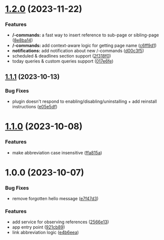 # [1.2.0](https://github.com/stdword/logseq13-shorten-my-links/compare/v1.1.1...v1.2.0) (2023-11-22)


### Features

* **/-commands:** a fast way to insert reference to sub-page or sibling-page ([8e8ba14](https://github.com/stdword/logseq13-shorten-my-links/commit/8e8ba143a78d51b0134f21a0026e9725a16a9629))
* **/-commands:** add context-aware logic for getting page name ([c6ff9d1](https://github.com/stdword/logseq13-shorten-my-links/commit/c6ff9d12f1c2b52137fc14477ec8380b84d0c035))
* **notifications:** add notification about new /-commands ([d00c3f5](https://github.com/stdword/logseq13-shorten-my-links/commit/d00c3f52a4ab872890f108f086669a3df407c74e))
* scheduled & deadlines section support ([2f318f0](https://github.com/stdword/logseq13-shorten-my-links/commit/2f318f085d0367b25e48626a6747ce3b2ccf3c79))
* today queries & custom queries support ([017e6fe](https://github.com/stdword/logseq13-shorten-my-links/commit/017e6fe9d7e2891ce49476373078973c584a59af))

## [1.1.1](https://github.com/stdword/logseq13-shorten-my-links/compare/v1.1.0...v1.1.1) (2023-10-13)


### Bug Fixes

* plugin doesn't respond to enabling/disabling/uninstalling + add reinstall instructions ([e05e5df](https://github.com/stdword/logseq13-shorten-my-links/commit/e05e5df3ab076db35826837251a726d370ebc350))

# [1.1.0](https://github.com/stdword/logseq13-shorten-my-links/compare/v1.0.0...v1.1.0) (2023-10-08)


### Features

* make abbreviation case insensitive ([ffa815a](https://github.com/stdword/logseq13-shorten-my-links/commit/ffa815aa4f8a2bb5a809f0f9d388cbae98af4360))

# 1.0.0 (2023-10-07)


### Bug Fixes

* remove forgotten hello message ([e7f47d3](https://github.com/stdword/logseq13-shorten-my-links/commit/e7f47d32cc10ac153c3b73a04796e471358caf85))


### Features

* add service for observing references ([2566e13](https://github.com/stdword/logseq13-shorten-my-links/commit/2566e13d75a908d2bc92b479d02c37a273e3ba3e))
* app entry point ([921cb89](https://github.com/stdword/logseq13-shorten-my-links/commit/921cb8921105ebbf9a2f9a693160f8422a9b96d6))
* link abbreviation logic ([e4b6eea](https://github.com/stdword/logseq13-shorten-my-links/commit/e4b6eea398e0e080475e114c02d103b601d65892))

